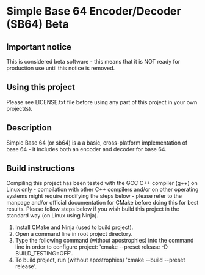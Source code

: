 # Simple Base 64 Encoder/Decoder (SB64) Beta

## Important notice
This is considered beta software - this means that it is NOT ready for production use until this notice is removed.

## Using this project
Please see LICENSE.txt file before using any part of this project in your own project(s).

## Description
Simple Base 64 (or sb64) is a a basic, cross-platform implementation of base 64 - it includes both an encoder and decoder for base 64.

## Build instructions
Compiling this project has been tested with the GCC C++ compiler (g++) on Linux only - compilation with other C++ compilers and/or on other operating systems might require modifying the steps below - please refer to the manpage and/or official documentation for CMake before doing this for best results. Please follow steps below if you wish build this project in the standard way (on Linux using Ninja).

1. Install CMake and Ninja (used to build project).
2. Open a command line in root project directory.
3. Type the following command (without apostrophies) into the command line in order to configure project: 'cmake --preset release -D BUILD_TESTING=OFF'.
4. To build project, run (without apostrophies) 'cmake --build --preset release'.